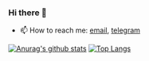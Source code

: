 ### Hi there 👋
- 📫 How to reach me: [email](mailto:akpaevj@yandex.ru), [telegram](https://t.me/akpaevj)

[![Anurag's github stats](https://github-readme-stats.vercel.app/api?username=akpaevj&count_private=true&show_icons=true)](https://github.com/akpaevj)
[![Top Langs](https://github-readme-stats.vercel.app/api/top-langs/?username=akpaevj&count_private=true&hide=css&layout=compact)](https://github.com/akpaevj)
